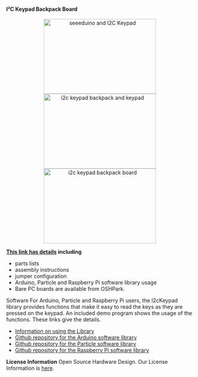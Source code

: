 #### I²C Keypad Backpack Board

<div style="text-align: center;">
<div style="display: inline-block; margin-right: 5px;">
<img  src="https://www.dcity.org/dcity/wp-content/uploads/projects/i2c-keypad-backpack/seeeduino-and-keypad.jpg" alt="seeeduino and I2C Keypad" width="300" height="200" />
</div>
<div style="display: inline-block; margin-right: 5px;">
<img  src="https://www.dcity.org/dcity/wp-content/uploads/projects/i2c-keypad-backpack/i2c-keypad-and-keypad.jpg" alt="i2c keypad backpack and keypad" width="300" height="200" />
</div>
<div style="display: inline-block; margin-right: 5px;">
<img  src="https://www.dcity.org/dcity/wp-content/uploads/projects/i2c-keypad-backpack/i2c-keypad-backpack.jpg" alt="i2c keypad backpack board" width="300" height="200" />
</div>
</div>

**[This link has details](https://www.dcity.org/portfolio/i2c-keypad-backpack-board) including**
* parts lists
* assembly instructions
* jumper configuration
* Arduino, Particle and Raspberry Pi software library usage
* Bare PC boards are available from OSHPark.

Software
For Arduino, Particle and Raspberry Pi users, the I2cKeypad library provides functions that make it easy to read the keys as they are pressed on the keypad. An included demo program shows the usage of the functions. These links give the details.

* [Information on using the Library](https://dcity.org/portfolio/i2c-keypad-library)
* [Github repository for the Arduino software library](https://github.com/dcityorg/i2c-keypad-library-arduino.git)
* [Github repository for the Particle software library](https://github.com/dcityorg/i2c-keypad-library-particle.git)
* [Github repository for the Raspberry Pi software library](https://github.com/dcityorg/i2c-keypad-library-raspberrypi.git)

**License Information**
Open Source Hardware Design. Our License Information is [here](https://www.dcity.org/license-information/).
